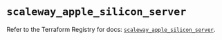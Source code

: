 # `scaleway_apple_silicon_server`

Refer to the Terraform Registry for docs: [`scaleway_apple_silicon_server`](https://registry.terraform.io/providers/scaleway/scaleway/2.57.0/docs/resources/apple_silicon_server).
